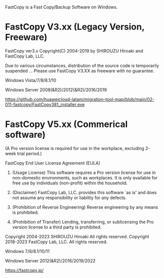 FastCopy is a Fast Copy/Backup Software on Windows.

# FastCopy V3.xx (Legacy Version, Freeware)

FastCopy ver3.x Copyright(C) 2004-2019 by SHIROUZU Hiroaki and FastCopy Lab, LLC.

Due to various circumstances, distribution of the source code is temporarily suspended ... Please use FastCopy V3.XX as freeware with no guarantee.

Windows Vista/7/8/8.1/10 

Windows Server 2008(&R2)/2012(&R2)/2016/2019 

https://github.com/huaweicloud-latam/migration-tool-map/blob/main/02-011-fastcopy/FastCopy381_installer.exe


# FastCopy V5.xx (Commerical software)

(A Pro version license is required for use in the workplace, excluding 2-week trial period.)

FastCopy End User License Agreement (EULA)

  1. (Usage License) This software requires a Pro version license for use in non-domestic environments, such as workplaces. It is only available for free use by individuals (non-profit) within the household.

  2. (Disclaimer) FastCopy Lab, LLC. provides this software `as is' and does not assume any responsibility or liability for any defects.

  3. (Prohibition of Reverse Engineering) Reverse engineering by any means is prohibited.

  4. (Prohibition of Transfer) Lending, transferring, or sublicensing the Pro version license to a third party is prohibited.

  Copyright 2004-2023 SHIROUZU Hiroaki All rights reserved.
  Copyright 2018-2023 FastCopy Lab, LLC. All rights reserved.

  Windows 7/8/8.1/10/11
  
  Windows Server 2012(&R2)/2016/2019/2022


https://fastcopy.jp/

